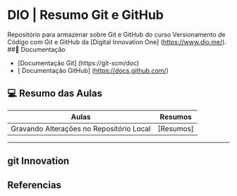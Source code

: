 
# DIO | Resumo Git e GitHub

Repositório para armazenar sobre Git e GitHub do curso Versionamento de Código com Git e GitHub da  [Digital Innovation One] (https://www.dio.me/).
##🔨 Documentação
- [Documentação Git] (https://git-scm/doc)
- [ Documentação GitHub] (https://docs.github.com/)

## 💻 Resumo das Aulas
| Aulas | Resumos |
|-------|---------|
| Gravando Alterações no Repositório Local | [Resumos]

----
git Innovation
----
## Referencias

